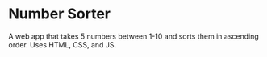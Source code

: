 # Number Sorter
A web app that takes 5 numbers between 1-10 and sorts them in ascending order. Uses HTML, CSS, and JS.
